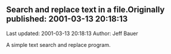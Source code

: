 ## Search and replace text in a file.Originally published: 2001-03-13 20:18:13 
Last updated: 2001-03-13 20:18:13 
Author: Jeff Bauer 
 
A simple text search and replace program.